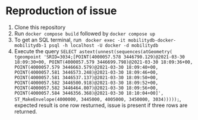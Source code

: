 # Reproduction of issue

1. Clone this repository
2. Run `docker compose build` followed by `docker compose up`
3. To get an SQL terminal, run ` docker exec -it mobilitydb-docker-mobilitydb-1 psql -h localhost -U docker -d mobilitydb`
4. Execute the query `SELECT astext(unnest(sequences(atGeometry(
  tgeompoint 'SRID=3034;[POINT(4000057.578 3446790.129)@2021-03-30 18:09:30+00,
  POINT(4000057.579 3446699.798)@2021-03-30 18:09:36+00, POINT(4000057.579 3446663.579)@2021-03-30 18:09:40+00,
  POINT(4000057.581 3446573.248)@2021-03-30 18:09:46+00, POINT(4000057.581 3446537.137)@2021-03-30 18:09:50+00,
  POINT(4000057.582 3446500.918)@2021-03-30 18:09:52+00, POINT(4000057.582 3446464.807)@2021-03-30 18:09:56+00,
  POINT(4000057.584 3446356.368)@2021-03-30 18:10:04+00]',
  ST_MakeEnvelope(4000000, 3445000, 4005000, 3450000, 3034)))));`, expected result is one row resturned, issue is present if three rows are returned.